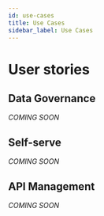 ```yaml
---
id: use-cases
title: Use Cases
sidebar_label: Use Cases
---
```

# User stories

## Data Governance
_COMING SOON_

## Self-serve
_COMING SOON_

## API Management
_COMING SOON_